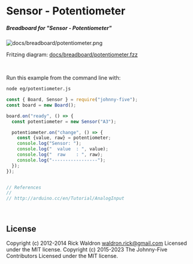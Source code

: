 <!--remove-start-->

# Sensor - Potentiometer

<!--remove-end-->






##### Breadboard for "Sensor - Potentiometer"



![docs/breadboard/potentiometer.png](breadboard/potentiometer.png)<br>

Fritzing diagram: [docs/breadboard/potentiometer.fzz](breadboard/potentiometer.fzz)

&nbsp;




Run this example from the command line with:
```bash
node eg/potentiometer.js
```


```javascript
const { Board, Sensor } = require("johnny-five");
const board = new Board();

board.on("ready", () => {
  const potentiometer = new Sensor("A3");

  potentiometer.on("change", () => {
    const {value, raw} = potentiometer;
    console.log("Sensor: ");
    console.log("  value  : ", value);
    console.log("  raw    : ", raw);
    console.log("-----------------");
  });
});


// References
//
// http://arduino.cc/en/Tutorial/AnalogInput

```








&nbsp;

<!--remove-start-->

## License
Copyright (c) 2012-2014 Rick Waldron <waldron.rick@gmail.com>
Licensed under the MIT license.
Copyright (c) 2015-2023 The Johnny-Five Contributors
Licensed under the MIT license.

<!--remove-end-->
